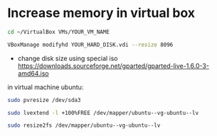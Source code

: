 # Increase memory in virtual box

```bash
cd ~/VirtualBox VMs/YOUR_VM_NAME
```

```bash
VBoxManage modifyhd YOUR_HARD_DISK.vdi --resize 8096
```


- change disk size using special iso https://downloads.sourceforge.net/gparted/gparted-live-1.6.0-3-amd64.iso

in virtual machine ubuntu:
```bash
sudo pvresize /dev/sda3
```

```bash
sudo lvextend -l +100%FREE /dev/mapper/ubuntu--vg-ubuntu--lv
```

```bash 
sudo resize2fs /dev/mapper/ubuntu--vg-ubuntu--lv
```

